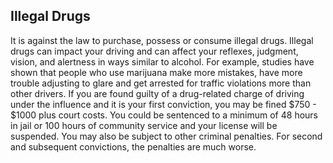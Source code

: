 ## Illegal Drugs
It is against the law to purchase, possess or consume illegal drugs. Illegal drugs can impact your driving and can affect your reflexes, judgment, vision, and alertness in ways similar to alcohol. For example, studies have shown that people who use marijuana make more mistakes, have more trouble adjusting to glare and get arrested for traffic violations more than other drivers. If you are found guilty of a drug-related charge of driving under the influence and it is your first conviction, you may be fined $750 - $1000 plus court costs. You could be sentenced to a minimum of 48 hours in jail or 100 hours of community service and your license will be suspended. You may also be subject to other criminal penalties. For second and subsequent convictions, the penalties are much worse.